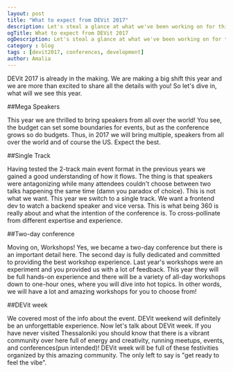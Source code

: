 ```yaml
---
layout: post
title: "What to expect from DEVit 2017"
description: Let's steal a glance at what we've been working on for this year's DEVit
ogTitle: What to expect from DEVit 2017
ogDescription: Let's steal a glance at what we've been working on for this year's DEVit
category : blog
tags : [devit2017, conferences, development]
author: Amalia
---
```


DEVit 2017 is already in the making. We are making a big shift this year and we are more than excited to share all the details with you! So let's dive in, what will we see this year.

##Mega Speakers

This year we are thrilled to bring speakers from all over the world! You see, the budget can set some boundaries for events, but as the conference grows so do budgets. Thus, in 2017 we will bring multiple, speakers from all over the world and of course the US. Expect the best.

##Single Track

Having tested the 2-track main event format in the previous years we gained a good understanding of how it flows. The thing is that speakers were antagonizing while many attendees couldn't choose between two talks happening the same time (damn you paradox of choice). This is not what we want. This year we switch to a single track. We want a frontend dev to watch a backend speaker and vice versa. This is what being 360 is really about and what the intention of the conference is. To cross-pollinate from different expertise and experience.

##Two-day conference

Moving on, Workshops! Yes, we became a two-day conference but there is an important detail here. The second day is fully dedicated and committed to providing the best workshop experience. Last year's workshops were an experiment and you provided us with a lot of feedback. This year they will be full hands-on experience and there will be a variety of all-day workshops down to one-hour ones, where you will dive into hot topics. In other words, we will have a lot and amazing workshops for you to choose from!

##DEVit week

We covered most of the info about the event. DEVit weekend will definitely be an unforgettable experience. Now let's talk about DEVit week. If you have never visited Thessaloniki you should know that there is a vibrant community over here full of energy and creativity, running meetups, events, and conferences(pun intended)! DEVit week will be full of these festivities organized by this amazing community. The only left to say is "get ready to feel the vibe".
